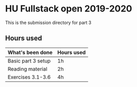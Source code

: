 # HU Fullstack open 2019-2020
This is the submission directory for part 3

## Hours used
|What's been done   |Hours used|
|-------------------|----------|
|Basic part 3 setup |  1h      |
|Reading material   |  2h      |
|Exercises 3.1-3.6  |  4h      |

